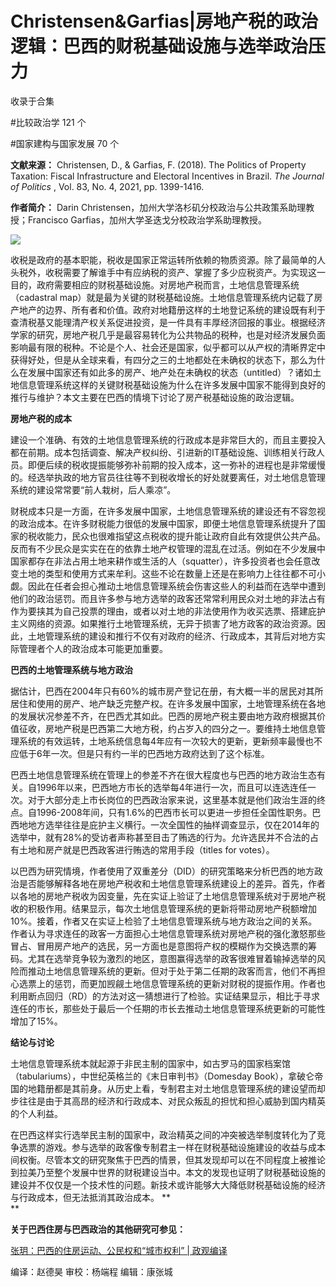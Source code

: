 # Christensen&Garfias|房地产税的政治逻辑：巴西的财税基础设施与选举政治压力


收录于合集

#比较政治学 121 个

#国家建构与国家发展 70 个

**文献来源：** Christensen, D., & Garfias, F. (2018). The Politics of Property
Taxation: Fiscal Infrastructure and Electoral Incentives in Brazil. _The
Journal of Politics_ , Vol. 83, No. 4, 2021, pp. 1399-1416.

  

 **作者简介：** Darin Christensen，加州大学洛杉矶分校政治与公共政策系助理教授；Francisco
Garfias，加州大学圣迭戈分校政治学系助理教授。

![](/images/46/2.png)

  

收税是政府的基本职能，税收是国家正常运转所依赖的物质资源。除了最简单的人头税外，收税需要了解谁手中有应纳税的资产、掌握了多少应税资产。为实现这一目的，政府需要相应的财税基础设施。对房地产税而言，土地信息管理系统（cadastral
map）就是最为关键的财税基础设施。土地信息管理系统内记载了房产地产的边界、所有者和价值。政府对地籍册这样的土地登记系统的建设既有利于查清税基又能理清产权关系促进投资，是一件具有丰厚经济回报的事业。根据经济学家的研究，房地产税几乎是最容易转化为公共物品的税种，也是对经济发展负面影响最有限的税种。不论是个人、社会还是国家，似乎都可以从产权的清晰界定中获得好处，但是从全球来看，有四分之三的土地都处在未确权的状态下，那么为什么在发展中国家还有如此多的房产、地产处在未确权的状态（untitled）？诸如土地信息管理系统这样的关键财税基础设施为什么在许多发展中国家不能得到良好的推行与维护？本文主要在巴西的情境下讨论了房产税基础设施的政治逻辑。

  

 **房地产税的成本**

建设一个准确、有效的土地信息管理系统的行政成本是非常巨大的，而且主要投入都在前期。成本包括调查、解决产权纠纷、引进新的IT基础设施、训练相关行政人员。即便后续的税收提振能够弥补前期的投入成本，这一弥补的进程也是非常缓慢的。经选举执政的地方官员往往等不到税收增长的好处就要离任，对土地信息管理系统的建设常常要“前人栽树，后人乘凉”。

  

财税成本只是一方面，在许多发展中国家，土地信息管理系统的建设还有不容忽视的政治成本。在许多财税能力很低的发展中国家，即便土地信息管理系统提升了国家的税收能力，民众也很难指望这点税收的提升能让政府自此有效提供公共产品。反而有不少民众是实实在在的依靠土地产权管理的混乱在过活。例如在不少发展中国家都存在非法占用土地来耕作或生活的人（squatter），许多投资者也会任意改变土地的类型和使用方式来牟利。这些不论在数量上还是在影响力上往往都不可小觑。因此在任者会担心推动土地信息管理系统会伤害这些人的利益而在选举中遭到他们的政治惩罚。而且许多参与地方选举的政客还常常利用民众对土地的非法占有作为要挟其为自己投票的理由，或者以对土地的非法使用作为收买选票、搭建庇护主义网络的资源。如果推行土地管理系统，无异于损害了地方政客的政治资源。因此，土地管理系统的建设和推行不仅有对政府的经济、行政成本，其背后对地方实际管理者个人的政治成本可能更加重要。

  

 **巴西的土地管理系统与地方政治**

据估计，巴西在2004年只有60%的城市房产登记在册，有大概一半的居民对其所居住和使用的房产、地产缺乏完整产权。在许多发展中国家，土地管理系统在各地的发展状况参差不齐，在巴西尤其如此。巴西的房地产税主要由地方政府根据其价值征收，房地产税是巴西第二大地方税，约占岁入的四分之一。要维持土地信息管理系统的有效运转，土地系统信息每4年应有一次较大的更新，更新频率最慢也不应低于6年一次。但是只有约一半的巴西地方政府达到了这个标准。  

  

巴西土地信息管理系统在管理上的参差不齐在很大程度也与巴西的地方政治生态有关。自1996年以来，巴西地方市长的选举每4年进行一次，而且可以连选连任一次。对于大部分走上市长岗位的巴西政治家来说，这里基本就是他们政治生涯的终点。自1996-2008年间，只有1.6%的巴西市长可以更进一步担任全国性职务。巴西地地方选举往往是庇护主义横行。一次全国性的抽样调查显示，仅在2014年的选举中，就有28%的受访者声称甚至目击了贿选的行为。允许选民并不合法的占有土地和房产就是巴西政客进行贿选的常用手段（titles
for votes）。

  

以巴西为研究情境，作者使用了双重差分（DID）的研究策略来分析巴西的地方政治是否能够解释各地在房地产税收和土地信息管理系统建设上的差异。首先，作者以各地的房地产税收为因变量，先在实证上验证了土地信息管理系统对于房地产税收的积极作用。结果显示，每次土地信息管理系统的更新将带动房地产税额增加10%。接着，作者又在实证上检验了土地信息管理系统与地方政治之间的关系。作者认为寻求连任的政客一方面担心土地信息管理系统对房地产税的强化激怒那些冒占、冒用房产地产的选民，另一方面也是意图将产权的模糊作为交换选票的筹码。尤其在选举竞争较为激烈的地区，意图赢得选举的政客很难冒着输掉选举的风险而推动土地信息管理系统的更新。但对于处于第二任期的政客而言，他们不再担心选票上的惩罚，而更加觊觎土地信息管理系统的更新对财税的提振作用。作者也利用断点回归（RD）的方法对这一猜想进行了检验。实证结果显示，相比于寻求连任的市长，那些处于最后一个任期的市长去推动土地信息管理系统更新的可能性增加了15%。

  

 **结论与讨论**

土地信息管理系统本就起源于非民主制的国家中，如古罗马的国家档案馆（tabulariums），中世纪英格兰的《末日审判书》（Domesday
Book），拿破仑帝国的地籍册都是其前身。从历史上看，专制君主对土地信息管理系统的建设望而却步往往是由于其高昂的经济和行政成本、对民众叛乱的担忧和担心威胁到国内精英的个人利益。  

  

在巴西这样实行选举民主制的国家中，政治精英之间的冲突被选举制度转化为了竞争选票的游戏。参与选举的政客像专制君主一样在财税基础设施建设的收益与成本间权衡。尽管本文的研究聚焦于巴西的情景，但其发现却可以在不同程度上被推论到拉美乃至整个发展中世界的财税建设当中。本文的发现也证明了财税基础设施的建设并不仅仅是一个技术性的问题。新技术或许能够大大降低财税基础设施的经济与行政成本，但无法抵消其政治成本。
**  
**

 **关于巴西住房与巴西政治的其他研究可参见：**

[张玥：巴西的住房运动、公民权和“城市权利” |
政观编译](http://mp.weixin.qq.com/s?__biz=MzI5ODY0MTQ1OA==&mid=2247487683&idx=1&sn=c800bee8dd497e3ab830058155e4e1e5&chksm=eca3e19edbd468884c114eb7d46930f50a97c45d0ca5342c26f84bf5f54723cae0c783f99bcd&scene=21#wechat_redirect)  

  

编译：赵德昊 审校：杨端程 编辑：康张城

  

